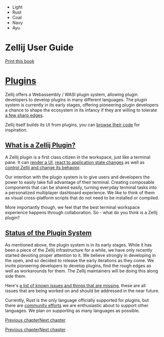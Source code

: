 - Light
- Rust
- Coal
- Navy
- Ayu

# Zellij User Guide

[Print this book](print.html "Print this book")

# [Plugins](plugins.html\#plugins)

Zellij offers a Webassembly / WASI plugin system, allowing plugin developers to develop plugins in many different languages. The plugin system is currently in its early stages, offering pioneering plugin developers a chance to shape the ecosystem in its infancy if they are willing to tolerate [a few sharp edges](plugin-system-status.html).

Zellij itself builds its UI from plugins, you can [browse their code](https://github.com/zellij-org/zellij/tree/main/default-plugins) for inspiration.

## [What is a Zellij Plugin?](plugins.html\#what-is-a-zellij-plugin)

A Zellij plugin is a first class citizen in the workspace, just like a terminal pane. It can [render a UI](plugin-ui-rendering.html), [react to application state changes](plugin-api-events.html) as well as [control Zellij and change its behavior](plugin-api-commands.html).

Our intention with the plugin system is to give users and developers the power to easily take full advantage of their terminal. Creating composable components that can be shared easily, turning everyday terminal tasks into a personalized multiplayer dashboard experience. We like to think of them as visual cross-platform scripts that do not need to be installed or compiled.

More importantly though, we feel that the best terminal workspace experience happens through collaboration. So - what do you think is a Zellij plugin?

## [Status of the Plugin System](plugins.html\#status-of-the-plugin-system)

As mentioned above, the plugin system is in its early stages. While it has been a piece of the Zellij infrastructure for a while, we have only recently started devoting proper attention to it. We believe strongly in developing in the open, and so decided to release the early iterations as they come. We invite pioneering developers to develop plugins, find the rough edges as well as workarounds for them. The Zellij maintainers will be doing this along side them.

Here's [a list of known issues and things that are missing](plugin-system-status.html), these are all issues that are being worked on and should be addressed in the near future.

Currently, Rust is the only language officially supported for plugins, but there are [community efforts](plugin-other-languages.html) we are enthusiastic about to support other languages. We plan on supporting as many languages as possible.

[Previous chapter](migrating-yaml-layouts.html "Previous chapter")[Next chapter](plugin-system-status.html "Next chapter")

[Previous chapter](migrating-yaml-layouts.html "Previous chapter")[Next chapter](plugin-system-status.html "Next chapter")

